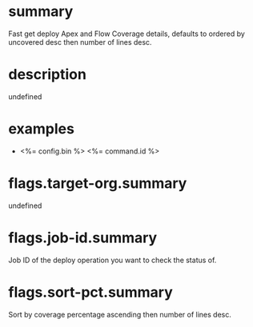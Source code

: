 # summary

Fast get deploy Apex and Flow Coverage details, defaults to ordered by uncovered desc then number of lines desc.

# description

undefined

# examples

- <%= config.bin %> <%= command.id %>

# flags.target-org.summary

undefined

# flags.job-id.summary

Job ID of the deploy operation you want to check the status of.

# flags.sort-pct.summary

Sort by coverage percentage ascending then number of lines desc.
